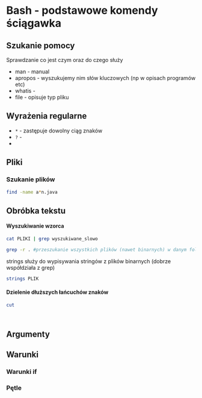 # Bash - podstawowe komendy ściągawka


## Szukanie pomocy
Sprawdzanie co jest czym oraz do czego służy
- man - manual
- apropos - wyszukujemy nim słów kluczowych (np w opisach programów etc)
- whatis -
- file - opisuje typ pliku


## Wyrażenia regularne

- `*` - zastępuje dowolny ciąg znaków
- `?` - 
- 

## Pliki
### Szukanie plików
```bash
find -name a*n.java
```
## Obróbka tekstu

#### Wyszukiwanie wzorca
```bash
cat PLIKI | grep wyszukiwane_slowo 
```

```bash
grep -r . #przeszukanie wszystkich plików (nawet binarnych) w danym folderze
```
strings służy do wypisywania stringów z plików binarnych (dobrze współdziała z grep)
```bash
strings PLIK
```


#### Dzielenie dłuższych łańcuchów znaków
```bash
cut 

```
```bash


```
```bash


```






## Argumenty





## Warunki

### Warunki if



### Pętle





```bash


```

